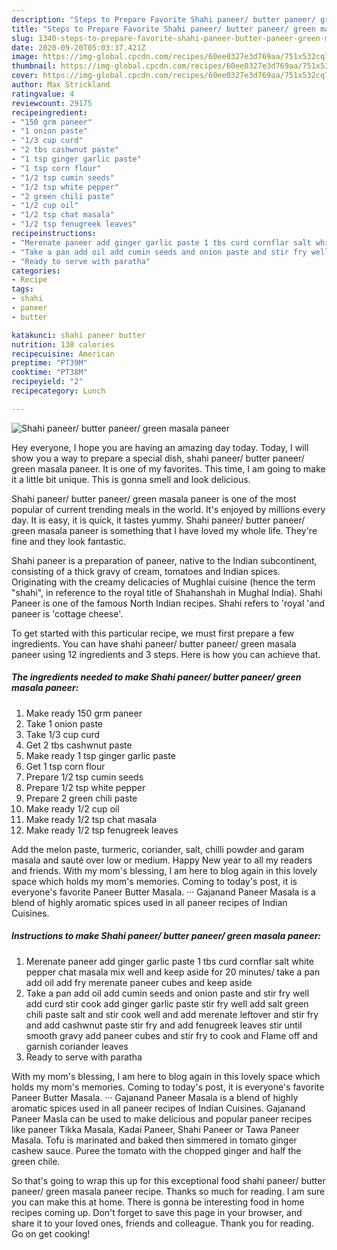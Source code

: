 ```yaml
---
description: "Steps to Prepare Favorite Shahi paneer/ butter paneer/ green masala paneer"
title: "Steps to Prepare Favorite Shahi paneer/ butter paneer/ green masala paneer"
slug: 1340-steps-to-prepare-favorite-shahi-paneer-butter-paneer-green-masala-paneer
date: 2020-09-20T05:03:37.421Z
image: https://img-global.cpcdn.com/recipes/60ee0327e3d769aa/751x532cq70/shahi-paneer-butter-paneer-green-masala-paneer-recipe-main-photo.jpg
thumbnail: https://img-global.cpcdn.com/recipes/60ee0327e3d769aa/751x532cq70/shahi-paneer-butter-paneer-green-masala-paneer-recipe-main-photo.jpg
cover: https://img-global.cpcdn.com/recipes/60ee0327e3d769aa/751x532cq70/shahi-paneer-butter-paneer-green-masala-paneer-recipe-main-photo.jpg
author: Max Strickland
ratingvalue: 4
reviewcount: 29175
recipeingredient:
- "150 grm paneer"
- "1 onion paste"
- "1/3 cup curd"
- "2 tbs cashwnut paste"
- "1 tsp ginger garlic paste"
- "1 tsp corn flour"
- "1/2 tsp cumin seeds"
- "1/2 tsp white pepper"
- "2 green chili paste"
- "1/2 cup oil"
- "1/2 tsp chat masala"
- "1/2 tsp fenugreek leaves"
recipeinstructions:
- "Merenate paneer add ginger garlic paste 1 tbs curd cornflar salt white pepper chat masala mix well and keep aside for 20 minutes/ take a pan add oil add fry merenate paneer cubes and keep aside"
- "Take a pan add oil add cumin seeds and onion paste and stir fry well add curd stir cook add ginger garlic paste stir fry well add salt green chili paste salt and stir cook well and add merenate leftover and stir fry and add cashwnut paste stir fry and add fenugreek leaves stir until smooth gravy add paneer cubes and stir fry to cook and Flame off and garnish coriander leaves"
- "Ready to serve with paratha"
categories:
- Recipe
tags:
- shahi
- paneer
- butter

katakunci: shahi paneer butter 
nutrition: 138 calories
recipecuisine: American
preptime: "PT39M"
cooktime: "PT38M"
recipeyield: "2"
recipecategory: Lunch

---
```



![Shahi paneer/ butter paneer/ green masala paneer](https://img-global.cpcdn.com/recipes/60ee0327e3d769aa/751x532cq70/shahi-paneer-butter-paneer-green-masala-paneer-recipe-main-photo.jpg)

Hey everyone, I hope you are having an amazing day today. Today, I will show you a way to prepare a special dish, shahi paneer/ butter paneer/ green masala paneer. It is one of my favorites. This time, I am going to make it a little bit unique. This is gonna smell and look delicious.

Shahi paneer/ butter paneer/ green masala paneer is one of the most popular of current trending meals in the world. It's enjoyed by millions every day. It is easy, it is quick, it tastes yummy. Shahi paneer/ butter paneer/ green masala paneer is something that I have loved my whole life. They're fine and they look fantastic.

Shahi paneer is a preparation of paneer, native to the Indian subcontinent, consisting of a thick gravy of cream, tomatoes and Indian spices. Originating with the creamy delicacies of Mughlai cuisine (hence the term &#34;shahi&#34;, in reference to the royal title of Shahanshah in Mughal India). Shahi Paneer is one of the famous North Indian recipes. Shahi refers to &#39;royal &#39;and paneer is &#39;cottage cheese&#39;.


To get started with this particular recipe, we must first prepare a few ingredients. You can have shahi paneer/ butter paneer/ green masala paneer using 12 ingredients and 3 steps. Here is how you can achieve that.

<!--inarticleads1-->

##### The ingredients needed to make Shahi paneer/ butter paneer/ green masala paneer:

1. Make ready 150 grm paneer
1. Take 1 onion paste
1. Take 1/3 cup curd
1. Get 2 tbs cashwnut paste
1. Make ready 1 tsp ginger garlic paste
1. Get 1 tsp corn flour
1. Prepare 1/2 tsp cumin seeds
1. Prepare 1/2 tsp white pepper
1. Prepare 2 green chili paste
1. Make ready 1/2 cup oil
1. Make ready 1/2 tsp chat masala
1. Make ready 1/2 tsp fenugreek leaves


Add the melon paste, turmeric, coriander, salt, chilli powder and garam masala and sauté over low or medium. Happy New year to all my readers and friends. With my mom&#39;s blessing, I am here to blog again in this lovely space which holds my mom&#39;s memories. Coming to today&#39;s post, it is everyone&#39;s favorite Paneer Butter Masala. ··· Gajanand Paneer Masala is a blend of highly aromatic spices used in all paneer recipes of Indian Cuisines. 

<!--inarticleads2-->

##### Instructions to make Shahi paneer/ butter paneer/ green masala paneer:

1. Merenate paneer add ginger garlic paste 1 tbs curd cornflar salt white pepper chat masala mix well and keep aside for 20 minutes/ take a pan add oil add fry merenate paneer cubes and keep aside
1. Take a pan add oil add cumin seeds and onion paste and stir fry well add curd stir cook add ginger garlic paste stir fry well add salt green chili paste salt and stir cook well and add merenate leftover and stir fry and add cashwnut paste stir fry and add fenugreek leaves stir until smooth gravy add paneer cubes and stir fry to cook and Flame off and garnish coriander leaves
1. Ready to serve with paratha


With my mom&#39;s blessing, I am here to blog again in this lovely space which holds my mom&#39;s memories. Coming to today&#39;s post, it is everyone&#39;s favorite Paneer Butter Masala. ··· Gajanand Paneer Masala is a blend of highly aromatic spices used in all paneer recipes of Indian Cuisines. Gajanand Paneer Masla can be used to make delicious and popular paneer recipes like paneer Tikka Masala, Kadai Paneer, Shahi Paneer or Tawa Paneer Masala. Tofu is marinated and baked then simmered in tomato ginger cashew sauce. Puree the tomato with the chopped ginger and half the green chile. 

So that's going to wrap this up for this exceptional food shahi paneer/ butter paneer/ green masala paneer recipe. Thanks so much for reading. I am sure you can make this at home. There is gonna be interesting food in home recipes coming up. Don't forget to save this page in your browser, and share it to your loved ones, friends and colleague. Thank you for reading. Go on get cooking!
